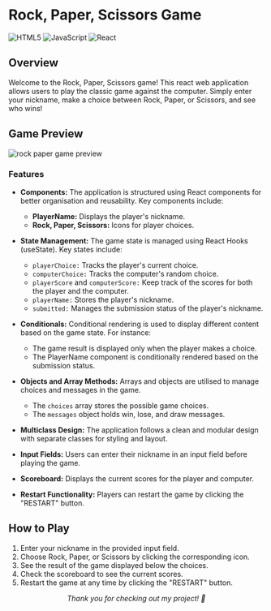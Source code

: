 # Rock, Paper, Scissors Game

![HTML5](https://img.shields.io/badge/html5-E34C26.svg?style=for-the-badge&logo=html5&logoColor=white) ![JavaScript](https://img.shields.io/badge/JavaScript-F0DB4F?style=for-the-badge&logo=javascript&logoColor=323330) ![React](https://img.shields.io/badge/React-61DBFB?style=for-the-badge&logo=react&logoColor=white)

## Overview
Welcome to the Rock, Paper, Scissors game! This react web application allows users to play the classic game against the computer. Simply enter your nickname, make a choice between Rock, Paper, or Scissors, and see who wins!

## Game Preview

![rock paper game preview](https://github.com/raybrowndev/react-projects/blob/main/rock-paper-scissors/src/assets/react-rps-giphy.gif?raw=true)

### Features
- **Components:** The application is structured using React components for better organisation and reusability. 
    Key components include:
  - **PlayerName:** Displays the player's nickname.
  - **Rock, Paper, Scissors:** Icons for player choices.

- **State Management:** The game state is managed using React Hooks (useState). 
    Key states include:
  - `playerChoice:` Tracks the player's current choice.
  - `computerChoice:` Tracks the computer's random choice.
  - `playerScore` and `computerScore:` Keep track of the scores for both the player and the computer.
  - `playerName:` Stores the player's nickname.
  - `submitted:` Manages the submission status of the player's nickname.
- **Conditionals:** Conditional rendering is used to display different content based on the game state. For instance:
  - The game result is displayed only when the player makes a choice.
  - The PlayerName component is conditionally rendered based on the submission status.
- **Objects and Array Methods:** Arrays and objects are utilised to manage choices and messages in the game.
  - The `choices` array stores the possible game choices.
  - The `messages` object holds win, lose, and draw messages.
- **Multiclass Design:** The application follows a clean and modular design with separate classes for styling and layout.
- **Input Fields:** Users can enter their nickname in an input field before playing the game.
- **Scoreboard:** Displays the current scores for the player and computer.
- **Restart Functionality:** Players can restart the game by clicking the "RESTART" button.


## How to Play
1. Enter your nickname in the provided input field.
2. Choose Rock, Paper, or Scissors by clicking the corresponding icon.
3. See the result of the game displayed below the choices.
4. Check the scoreboard to see the current scores.
5. Restart the game at any time by clicking the "RESTART" button.



<p align="center">
  <em>Thank you for checking out my project! 🚀</em>
</p>
